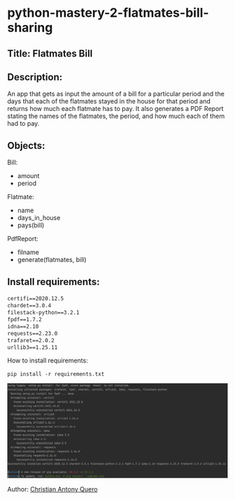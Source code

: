 # python-mastery-2-flatmates-bill-sharing

## Title: Flatmates Bill
## Description:
An app that gets as input the amount of a bill for a particular period and the days that each of the flatmates stayed in the house for that period and returns how much each flatmate has to pay. It also generates a PDF Report stating the names of the flatmates, the period, and how much each of them had to pay.

## Objects:
Bill:
- amount
- period

Flatmate:
- name
- days_in_house
- pays(bill)

PdfReport:
- filname
- generate(flatmates, bill)

## Install requirements:
```
certifi==2020.12.5
chardet==3.0.4
filestack-python==3.2.1
fpdf==1.7.2
idna==2.10
requests==2.23.0
trafaret==2.0.2
urllib3==1.25.11

```

How to install requirements:
```
pip install -r requirements.txt
```

![img.png](img.png)


Author: [Christian Antony Quero](https://www.linkedin.com/in/christianquero/)